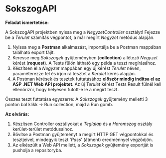 # SokszogAPI
**Feladat ismertetése:**

A SokszogAPI projektben nyissa meg a *NegyzetController* osztályt!
Fejezze be a *Terulet* számítás végpontot, a már megírt *Negyzet* metódus alapján.

1. Nyissa meg a **Postman** alkalmazást, importálja be a Postman mappában található export fájlt.
2. Keresse meg *Sokszogek* gyűjteményben (**collection**) a létező *Negyzet* kérést (**request**). A Tests fülön látható egy példa a teszt megírásához.
3. Készítsen el a *Negyzet* mappában egy új kérést *Terulet* néven, paraméterezze fel és írjon rá tesztet a *Kerulet* kérés alapján.
4. A Postman kérések és tesztek futtatásához **először mindig indítsa el az ASP .NET Web API projektet**.
 Az új *Terulet* kérést Tests Result fülnél kell ellenőrizni, hogy helyesen futott-e le a megírt teszt.

Összes teszt futtatása egyszerre:
A *Sokszogek* gyűjtemény melletti 3 ponton bal klikk -> Run collection, majd a Run gomb.

**Az elvárás:**
1. Készítsen Controller osztályokat a *Teglalap* és a *Haromszog* osztály kerület-terület metódusaihoz.
2. Bővítse a Postman gyűjteményt a megírt HTTP GET végpontokkal és tesztjeivel, mindegyik teszt '*Pass*' (átment) eredménnyel végződjön. 
3. Az elkészült a Web API mellett, a *Sokszogek* gyűjtemény exportját is pusholja a repositoryba.
